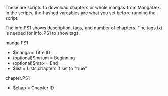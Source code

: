 These are scripts to download chapters or whole mangas from MangaDex.
In the scripts, the hashed vareables are what you set before running the script.

The info.PS1 shows description, tags, and number of chapters. The tags.txt is needed for info.PS1 to show tags.


manga.PS1
* $manga = Title ID
* (optional)$mnum = Beginning
* (optional)$max = End
* $list = Lists chapters if set to "true"

chapter.PS1
* $chap = Chapter ID

